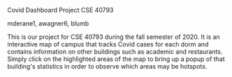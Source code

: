 Covid Dashboard Project CSE 40793

mderane1, awagner6, blumb

This is our project for CSE 40793 during the fall semester of 2020. It is an interactive map of campus that tracks Covid cases for each dorm and contains information on other buildings such as academic and restaurants. Simply click on the highlighted areas of the map to bring up a popup of that building's statistics in order to observe which areas may be hotspots. 